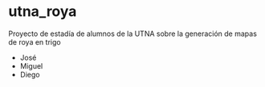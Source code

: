 # utna_roya
Proyecto de estadía de alumnos de la UTNA sobre la generación de mapas de roya en trigo
* José
* Miguel
* Diego

